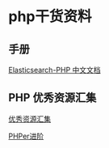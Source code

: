 # php干货资料

## 手册
 [Elasticsearch-PHP 中文文档](https://learnku.com/docs/elasticsearch-php/6.0)

## PHP 优秀资源汇集
[优秀资源汇集](https://shockerli.net/post/php-awesome/)

[PHPer进阶](https://www.kancloud.cn/digest/php-src/136249)
